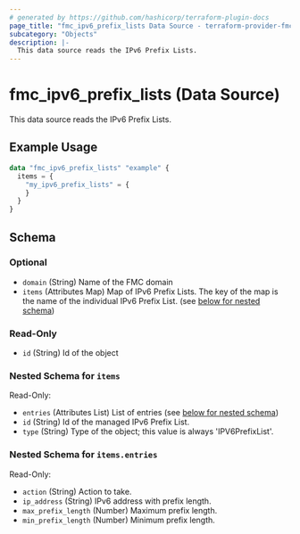 ```yaml
---
# generated by https://github.com/hashicorp/terraform-plugin-docs
page_title: "fmc_ipv6_prefix_lists Data Source - terraform-provider-fmc"
subcategory: "Objects"
description: |-
  This data source reads the IPv6 Prefix Lists.
---
```


# fmc_ipv6_prefix_lists (Data Source)

This data source reads the IPv6 Prefix Lists.

## Example Usage

```terraform
data "fmc_ipv6_prefix_lists" "example" {
  items = {
    "my_ipv6_prefix_lists" = {
    }
  }
}
```

<!-- schema generated by tfplugindocs -->
## Schema

### Optional

- `domain` (String) Name of the FMC domain
- `items` (Attributes Map) Map of IPv6 Prefix Lists. The key of the map is the name of the individual IPv6 Prefix List. (see [below for nested schema](#nestedatt--items))

### Read-Only

- `id` (String) Id of the object

<a id="nestedatt--items"></a>
### Nested Schema for `items`

Read-Only:

- `entries` (Attributes List) List of entries (see [below for nested schema](#nestedatt--items--entries))
- `id` (String) Id of the managed IPv6 Prefix List.
- `type` (String) Type of the object; this value is always 'IPV6PrefixList'.

<a id="nestedatt--items--entries"></a>
### Nested Schema for `items.entries`

Read-Only:

- `action` (String) Action to take.
- `ip_address` (String) IPv6 address with prefix length.
- `max_prefix_length` (Number) Maximum prefix length.
- `min_prefix_length` (Number) Minimum prefix length.
